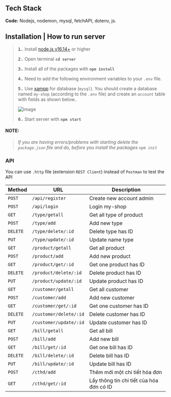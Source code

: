 ## Tech Stack

**Code:** Nodejs, nodemon, mysql, fetchAPI, dotenv, js.

## Installation | How to run server

> **<kbd>1.</kbd>** Install [node.js v16.14+](https://nodejs.org/en) or higher
>
> **<kbd>2.</kbd>** Open terminal **`cd server`**
>
> **<kbd>3.</kbd>** Install all of the packages with **`npm install`**
>
> **<kbd>4.</kbd>** Need to add the following environment variables to your `.env` file.
>
> **<kbd>5.</kbd>** Use [xampp](https://www.apachefriends.org/download.html) for database (`mysql`). You should create a database named `my-shop` (according to the `.env` file) and create an `account` table with fields as shown below..
>
> ![image](https://github.com/hcdman/My-Shop/assets/92797788/a36a2d00-0d3d-4c47-9139-75f7978a00e9)
>
> **<kbd>6.</kbd>** Start server with **`npm start`**

#### **NOTE:**

> _If you are having errors/problems with starting delete the `package.json` file and do, before you install the packages `npm init`_

### API

You can use `.http` file (extension `REST Client`) instead of `Postman` to test the API

| Method   | URL                    | Description                              |
| -------- | ---------------------- | ---------------------------------------- |
| `POST`   | `/api/register`        | Create new account admin                 |
| `POST`   | `/api/login`           | Login my-shop                            |
| `GET`    | `/type/getall`         | Get all type of product                  |
| `POST`   | `/type/add`            | Add new type                             |
| `DELETE` | `/type/delete/:id`     | Delete type has ID                       |
| `PUT`    | `/type/update/:id`     | Update name type                         |
| `GET`    | `/product/getall`      | Get all product                          |
| `POST`   | `/product/add`         | Add new product                          |
| `GET`    | `/product/get/:id`     | Get one product has ID                   |
| `DELETE` | `/product/delete/:id`  | Delete product has ID                    |
| `PUT`    | `/product/update/:id`  | Update product has ID                    |
| `GET`    | `/customer/getall`     | Get all customer                         |
| `POST`   | `/customer/add`        | Add new customer                         |
| `GET`    | `/customer/get/:id`    | Get one customer has ID                  |
| `DELETE` | `/customer/delete/:id` | Delete customer has ID                   |
| `PUT`    | `/customer/update/:id` | Update customer has ID                   |
| `GET`    | `/bill/getall`         | Get all bill                             |
| `POST`   | `/bill/add`            | Add new bill                             |
| `GET`    | `/bill/get/:id`        | Get one bill has ID                      |
| `DELETE` | `/bill/delete/:id`     | Delete bill has ID                       |
| `PUT`    | `/bill/update/:id`     | Update bill has ID                       |
| `POST`   | `/cthd/add`            | Thêm mới một chi tiết hóa đơn            |
| `GET`    | `/cthd/get/:id`        | Lấy thông tin chi tiết của hóa đơn có ID |
